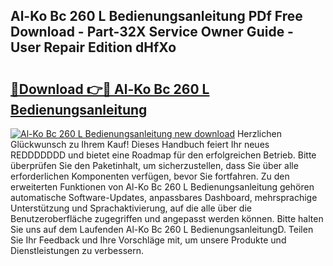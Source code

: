 ## Al-Ko Bc 260 L Bedienungsanleitung PDf Free Download - Part-32X Service Owner Guide - User Repair Edition dHfXo

# <h2><a href="http://df2kst.blite.top/?on=Al-Ko+Bc+260+L+Bedienungsanleitung">🔗Download 👉🔴 Al-Ko Bc 260 L Bedienungsanleitung</a></h2>

[![Al-Ko Bc 260 L Bedienungsanleitung new download](https://i.imgur.com/lujVjoI.png)](http://df2kst.blite.top/?on=Al-Ko+Bc+260+L+Bedienungsanleitung)
Herzlichen Glückwunsch zu Ihrem Kauf! Dieses Handbuch feiert Ihr neues REDDDDDDD und bietet eine Roadmap für den erfolgreichen Betrieb. Bitte überprüfen Sie den Paketinhalt, um sicherzustellen, dass Sie über alle erforderlichen Komponenten verfügen, bevor Sie fortfahren. Zu den erweiterten Funktionen von Al-Ko Bc 260 L Bedienungsanleitung gehören automatische Software-Updates, anpassbares Dashboard, mehrsprachige Unterstützung und Sprachaktivierung, auf die alle über die Benutzeroberfläche zugegriffen und angepasst werden können. Bitte halten Sie uns auf dem Laufenden Al-Ko Bc 260 L BedienungsanleitungD. Teilen Sie Ihr Feedback und Ihre Vorschläge mit, um unsere Produkte und Dienstleistungen zu verbessern.

